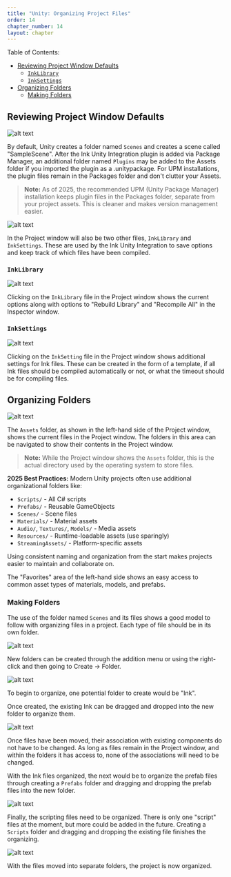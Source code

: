 ```yaml
---
title: "Unity: Organizing Project Files"
order: 14
chapter_number: 14
layout: chapter
---
```


Table of Contents:

- [Reviewing Project Window Defaults](#reviewing-project-window-defaults)
  - [`InkLibrary`](#inklibrary)
  - [`InkSettings`](#inksettings)
- [Organizing Folders](#organizing-folders)
  - [Making Folders](#making-folders)

## Reviewing Project Window Defaults

![alt text](./DefaultProjectWindow.png "Default Project Window")

By default, Unity creates a folder named `Scenes` and creates a scene called "SampleScene". After the Ink Unity Integration plugin is added via Package Manager, an additional folder named `Plugins` may be added to the Assets folder if you imported the plugin as a .unitypackage. For UPM installations, the plugin files remain in the Packages folder and don't clutter your Assets.

> **Note:** As of 2025, the recommended UPM (Unity Package Manager) installation keeps plugin files in the Packages folder, separate from your project assets. This is cleaner and makes version management easier.

![alt text](./InkSettings.png "InkSettings")

In the Project window will also be two other files, `InkLibrary` and `InkSettings`. These are used by the Ink Unity Integration to save options and keep track of which files have been compiled.

### `InkLibrary`

![alt text](./InkLibrary.png "InkLibrary")

Clicking on the `InkLibrary` file in the Project window shows the current options along with options to "Rebuild Library" and "Recompile All" in the Inspector window.

### `InkSettings`

![alt text](./InkSettingsInspectorWindow.png "Ink Settings: Inspector Window")

Clicking on the `InkSetting` file in the Project window shows additional settings for Ink files. These can be created in the form of a template, if all Ink files should be compiled automatically or not, or what the timeout should be for compiling files.

## Organizing Folders

![alt text](./ProjectFolder.png "Project Folder")

The `Assets` folder, as shown in the left-hand side of the Project window, shows the current files in the Project window. The folders in this area can be navigated to show their contents in the Project window.

> **Note:** While the Project window shows the `Assets` folder, this is the actual directory used by the operating system to store files.

**2025 Best Practices:** Modern Unity projects often use additional organizational folders like:

- `Scripts/` - All C# scripts
- `Prefabs/` - Reusable GameObjects
- `Scenes/` - Scene files
- `Materials/` - Material assets
- `Audio/`, `Textures/`, `Models/` - Media assets
- `Resources/` - Runtime-loadable assets (use sparingly)
- `StreamingAssets/` - Platform-specific assets

Using consistent naming and organization from the start makes projects easier to maintain and collaborate on.

The "Favorites" area of the left-hand side shows an easy access to common asset types of materials, models, and prefabs.

### Making Folders

The use of the folder named `Scenes` and its files shows a good model to follow with organizing files in a project. Each type of file should be in its own folder.

![alt text](./CreateFolder.png "Create Folder")

New folders can be created through the addition menu or using the right-click and then going to Create -> Folder.

![alt text](./InkFolder.png "Ink Folder")

To begin to organize, one potential folder to create would be "Ink".

Once created, the existing Ink can be dragged and dropped into the new folder to organize them.

![alt text](./OrganizedInkFiles.png "Organized Ink Files")

Once files have been moved, their association with existing components do not have to be changed. As long as files remain in the Project window, and within the folders it has access to, none of the associations will need to be changed.

With the Ink files organized, the next would be to organize the prefab files through creating a `Prefabs` folder and dragging and dropping the prefab files into the new folder.

![alt text](./OrganizedPrefabs.png "Organized Prefabs")

Finally, the scripting files need to be organized. There is only one "script" files at the moment, but more could be added in the future. Creating a `Scripts` folder and dragging and dropping the existing file finishes the organizing.

![alt text](./OrganizedScripts.png "Organized Scripts")

With the files moved into separate folders, the project is now organized.
